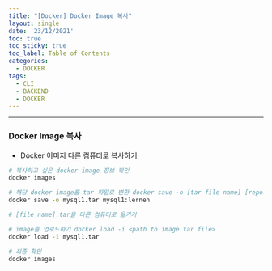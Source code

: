 ```yaml
---
title: "[Docker] Docker Image 복사"
layout: single
date: '23/12/2021'
toc: true
toc_sticky: true
toc_label: Table of Contents
categories:
  - DOCKER
tags:
  - CLI
  - BACKEND
  - DOCKER
---
```


---
### Docker Image 복사
* Docker 이미지 다른 컴퓨터로 복사하기

```bash
# 복사하고 싶은 docker image 정보 확인
docker images

# 해당 docker image를 tar 파일로 변환 docker save -o [tar file name] [repository_name:tag_name]
docker save -o mysql1.tar mysql1:lernen

# [file_name].tar을 다른 컴퓨터로 옮기기

# image를 업로드하기 docker load -i <path to image tar file>
docker load -i mysql1.tar

# 최종 확인
docker images
```
